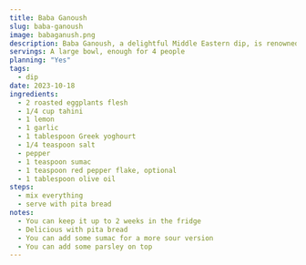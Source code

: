```yaml
---
title: Baba Ganoush
slug: baba-ganoush
image: babaganush.png
description: Baba Ganoush, a delightful Middle Eastern dip, is renowned for its creamy texture and smoky flavor.
servings: A large bowl, enough for 4 people
planning: "Yes"
tags:
  - dip
date: 2023-10-18
ingredients:
  - 2 roasted eggplants flesh
  - 1/4 cup tahini
  - 1 lemon
  - 1 garlic
  - 1 tablespoon Greek yoghourt
  - 1/4 teaspoon salt
  - pepper
  - 1 teaspoon sumac
  - 1 teaspoon red pepper flake, optional
  - 1 tablespoon olive oil
steps:
  - mix everything
  - serve with pita bread
notes:
  - You can keep it up to 2 weeks in the fridge
  - Delicious with pita bread
  - You can add some sumac for a more sour version
  - You can add some parsley on top
---
```

